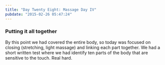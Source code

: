 ```yaml
---
title: "Day Twenty Eight: Massage Day IV"
pubdate: "2015-02-26 05:47:24"
---
```


### Putting it all together

By this point we had covered the entire body, so today was focused on closing (stretching, light massage) and linking each part together. We had a short written test where we had identify ten parts of the body that are sensitive to the touch. Real hard.